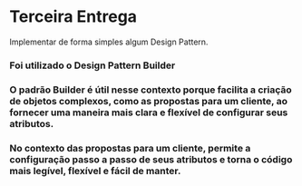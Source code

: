 # Terceira Entrega

Implementar de forma simples algum Design Pattern.

### Foi utilizado o Design Pattern Builder

### O padrão Builder é útil nesse contexto porque facilita a criação de objetos complexos, como as propostas para um cliente, ao fornecer uma maneira mais clara e flexível de configurar seus atributos.
### No contexto das propostas para um cliente, permite a configuração passo a passo de seus atributos e torna o código mais legível, flexível e fácil de manter.

